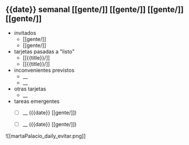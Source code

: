 
## {{date}} semanal [[gente/]] [[gente/]] [[gente/]] [[gente/]]

- invitados
	- [[gente/]]
	- [[gente/]]
- tarjetas pasadas a "listo"
	- [[{{title}}/]]
	- [[{{title}}/]]
- inconvenientes previstos
	-  __
	-  __
- otras tarjetas
	- __
- tareas emergentes
	- [ ] __ ({{date}} [[gente/]])
	- [ ] __ ({{date}} [[gente/]])


![[martaPalacio_daily_evitar.png]]
